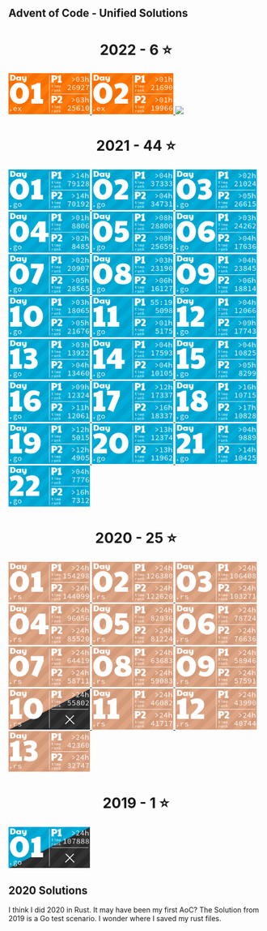 ## Advent of Code - Unified Solutions

  <!-- AOC TILES BEGIN -->
<h1 align="center">
    2022 - 6 ⭐
  </h1>
  <a href="AoCTiles\2022\01\01.ex">
    <img src="AoCTiles\Media\2022\01.png" width="161px">
  </a>
  <a href="AoCTiles\2022\02\02.ex">
    <img src="AoCTiles\Media\2022\02.png" width="161px">
  </a>
  <a href="">
    <img src="Media\2022\03.png" width="161px">
  </a>
  <h1 align="center">
    2021 - 44 ⭐
  </h1>
  <a href="AoCTiles\2021\01\01.go">
    <img src="AoCTiles\Media\2021\01.png" width="161px">
  </a>
  <a href="AoCTiles\2021\02\02.go">
    <img src="AoCTiles\Media\2021\02.png" width="161px">
  </a>
  <a href="AoCTiles\2021\03\03.go">
    <img src="AoCTiles\Media\2021\03.png" width="161px">
  </a>
  <a href="AoCTiles\2021\04\04.go">
    <img src="AoCTiles\Media\2021\04.png" width="161px">
  </a>
  <a href="AoCTiles\2021\05\05.go">
    <img src="AoCTiles\Media\2021\05.png" width="161px">
  </a>
  <a href="AoCTiles\2021\06\06.go">
    <img src="AoCTiles\Media\2021\06.png" width="161px">
  </a>
  <a href="AoCTiles\2021\07\07.go">
    <img src="AoCTiles\Media\2021\07.png" width="161px">
  </a>
  <a href="AoCTiles\2021\08\08.go">
    <img src="AoCTiles\Media\2021\08.png" width="161px">
  </a>
  <a href="AoCTiles\2021\09\09.go">
    <img src="AoCTiles\Media\2021\09.png" width="161px">
  </a>
  <a href="AoCTiles\2021\10\10.go">
    <img src="AoCTiles\Media\2021\10.png" width="161px">
  </a>
  <a href="AoCTiles\2021\11\11.go">
    <img src="AoCTiles\Media\2021\11.png" width="161px">
  </a>
  <a href="AoCTiles\2021\12\12.go">
    <img src="AoCTiles\Media\2021\12.png" width="161px">
  </a>
  <a href="AoCTiles\2021\13\13.go">
    <img src="AoCTiles\Media\2021\13.png" width="161px">
  </a>
  <a href="AoCTiles\2021\14\14.go">
    <img src="AoCTiles\Media\2021\14.png" width="161px">
  </a>
  <a href="AoCTiles\2021\15\15.go">
    <img src="AoCTiles\Media\2021\15.png" width="161px">
  </a>
  <a href="AoCTiles\2021\16\16.go">
    <img src="AoCTiles\Media\2021\16.png" width="161px">
  </a>
  <a href="AoCTiles\2021\17\17.go">
    <img src="AoCTiles\Media\2021\17.png" width="161px">
  </a>
  <a href="AoCTiles\2021\18\18.go">
    <img src="AoCTiles\Media\2021\18.png" width="161px">
  </a>
  <a href="AoCTiles\2021\19\19.go">
    <img src="AoCTiles\Media\2021\19.png" width="161px">
  </a>
  <a href="AoCTiles\2021\20\20.go">
    <img src="AoCTiles\Media\2021\20.png" width="161px">
  </a>
  <a href="AoCTiles\2021\21\21.go">
    <img src="AoCTiles\Media\2021\21.png" width="161px">
  </a>
  <a href="AoCTiles\2021\22\22.go">
    <img src="AoCTiles\Media\2021\22.png" width="161px">
  </a>
  <h1 align="center">
    2020 - 25 ⭐
  </h1>
  <a href="None">
    <img src="AoCTiles\Media\2020\01.png" width="161px">
  </a>
  <a href="None">
    <img src="AoCTiles\Media\2020\02.png" width="161px">
  </a>
  <a href="None">
    <img src="AoCTiles\Media\2020\03.png" width="161px">
  </a>
  <a href="None">
    <img src="AoCTiles\Media\2020\04.png" width="161px">
  </a>
  <a href="None">
    <img src="AoCTiles\Media\2020\05.png" width="161px">
  </a>
  <a href="None">
    <img src="AoCTiles\Media\2020\06.png" width="161px">
  </a>
  <a href="None">
    <img src="AoCTiles\Media\2020\07.png" width="161px">
  </a>
  <a href="None">
    <img src="AoCTiles\Media\2020\08.png" width="161px">
  </a>
  <a href="None">
    <img src="AoCTiles\Media\2020\09.png" width="161px">
  </a>
  <a href="None">
    <img src="AoCTiles\Media\2020\10.png" width="161px">
  </a>
  <a href="None">
    <img src="AoCTiles\Media\2020\11.png" width="161px">
  </a>
  <a href="None">
    <img src="AoCTiles\Media\2020\12.png" width="161px">
  </a>
  <a href="None">
    <img src="AoCTiles\Media\2020\13.png" width="161px">
  </a>
  <h1 align="center">
    2019 - 1 ⭐
  </h1>
  <a href="AoCTiles\2019\01\01.go">
    <img src="AoCTiles\Media\2019\01.png" width="161px">
  </a>
  <!-- AOC TILES END -->

## 2020 Solutions
I think I did 2020 in Rust. It may have been my first AoC? The Solution from 2019 is a Go test scenario. I wonder where I saved my rust files.
